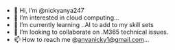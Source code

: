 - 👋 Hi, I’m @nickyanya247
- 👀 I’m interested in cloud computing...
- 🌱 I’m currently learning ..AI to add to my skill sets
- 💞️ I’m looking to collaborate on .M365 technical issues.
- 📫 How to reach me @anyanicky1@gmail.com...

<!---
nickyanya247/nickyanya247 is a ✨ special ✨ repository because its `README.md` (this file) appears on your GitHub profile.
You can click the Preview link to take a look at your changes.
--->
